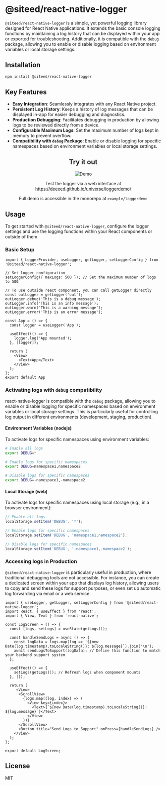 # @siteed/react-native-logger

`@siteed/react-native-logger` is a simple, yet powerful logging library designed for React Native applications. It extends the basic console logging functions by maintaining a log history that can be displayed within your app or exported for troubleshooting. Additionally, it is compatible with the `debug` package, allowing you to enable or disable logging based on environment variables or local storage settings.


## Installation

```sh
npm install @siteed/react-native-logger
```

## Key Features

- **Easy Integration**: Seamlessly integrates with any React Native project.
- **Persistent Log History**: Keeps a history of log messages that can be displayed in-app for easier debugging and diagnostics.
- **Production Debugging**: Facilitates debugging in production by allowing logs to be reviewed directly from a device.
- **Configurable Maximum Logs**: Set the maximum number of logs kept in memory to prevent overflow.
- **Compatibility with `debug` Package**: Enable or disable logging for specific namespaces based on environment variables or local storage settings.

<div align="center">
  <h2>Try it out</h2>
  <img src="./docs/loggerdemo.gif" alt="Demo"/>
  <p>Test the logger via a web interface at <a href="https://deeeed.github.io/universe/loggerdemo/">https://deeeed.github.io/universe/loggerdemo/</a></p>
  <p>Full demo is accessible in the monorepo at <code>example/loggerdemo</code></p>
</div>


## Usage

To get started with `@siteed/react-native-logger`, configure the logger settings and use the logging functions within your React components or outside of them.

### Basic Setup

```tsx
import { LoggerProvider, useLogger, getLogger, setLoggerConfig } from '@siteed/react-native-logger';

// Set logger configuration
setLoggerConfig({ maxLogs: 500 }); // Set the maximum number of logs to 500

// To use outside react component, you can call getLogger directly
const outLogger = getLogger('out');
outLogger.debug('This is a debug message');
outLogger.info('This is an info message');
outLogger.warn('This is a warning message');
outLogger.error('This is an error message');

const App = () => {
  const logger = useLogger('App');

  useEffect(() => {
    logger.log('App mounted');
  }, [logger]);

  return (
    <View>
      <Text>App</Text>
    </View>
  );
};
export default App
```

### Activating logs with `debug` compatibility

react-native-logger is compatible with the `debug` package, allowing you to enable or disable logging for specific namespaces based on environment variables or local storage settings. This is particularly useful for controlling log output in different environments (development, staging, production).

#### Environment Variables (nodejs)

To activate logs for specific namespaces using environment variables:

```sh
# Enable all logs
export DEBUG=*

# Enable logs for specific namespaces
export DEBUG=namespace1,namespace2

# Disable logs for specific namespaces
export DEBUG=-namespace1,-namespace2
```

#### Local Storage (web)

To activate logs for specific namespaces using local storage (e.g., in a browser environment):

```js
// Enable all logs
localStorage.setItem('DEBUG', '*');

// Enable logs for specific namespaces
localStorage.setItem('DEBUG', 'namespace1,namespace2');

// Disable logs for specific namespaces
localStorage.setItem('DEBUG', '-namespace1,-namespace2');
```

### Accessing logs in Production

`@siteed/react-native-logger` is particularly useful in production, where traditional debugging tools are not accessible. For instance, you can create a dedicated screen within your app that displays log history, allowing users to copy and send these logs for support purposes, or even set up automatic log forwarding via email or a web service.

```tsx
import { useLogger, getLogger, setLoggerConfig } from '@siteed/react-native-logger';
import React, { useEffect } from 'react';
import { View, Text } from 'react-native';

const LogScreen = () => {
  const [logs, setLogs] = useState(getLogs());

  const handleSendLogs = async () => {
    const logData = logs.map(log => `${new Date(log.timestamp).toLocaleString()}: ${log.message}`).join('\n');
    await sendLogsToSupport(logData); // Define this function to match your backend support system
  };

  useEffect(() => {
    setLogs(getLogs()); // Refresh logs when component mounts
  }, []);

  return (
     <View>
      <ScrollView>
        {logs.map((log, index) => (
          <View key={index}>
            <Text>{`${new Date(log.timestamp).toLocaleString()}: ${log.message}`}</Text>
          </View>
        ))}
      </ScrollView>
      <Button title="Send Logs to Support" onPress={handleSendLogs} />
    </View>
  );
};

export default LogScreen;
```

## License

MIT
